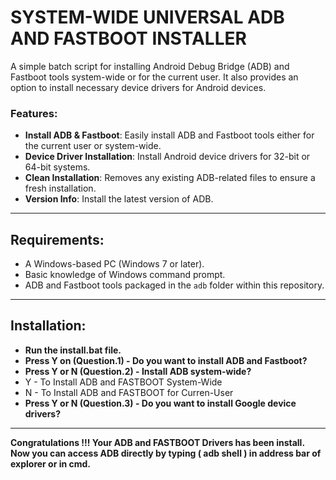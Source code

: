# SYSTEM-WIDE UNIVERSAL ADB AND FASTBOOT INSTALLER

A simple batch script for installing Android Debug Bridge (ADB) and Fastboot tools system-wide or for the current user. It also provides an option to install necessary device drivers for Android devices.

### Features:
- **Install ADB & Fastboot**: Easily install ADB and Fastboot tools either for the current user or system-wide.
- **Device Driver Installation**: Install Android device drivers for 32-bit or 64-bit systems.
- **Clean Installation**: Removes any existing ADB-related files to ensure a fresh installation.
- **Version Info**: Install the latest version of ADB.

---

## Requirements:
- A Windows-based PC (Windows 7 or later).
- Basic knowledge of Windows command prompt.
- ADB and Fastboot tools packaged in the `adb` folder within this repository.

---

## Installation:
- **Run the install.bat file.**
- **Press Y on (Question.1) - Do you want to install ADB and Fastboot?**
- **Press Y or N (Question.2) - Install ADB system-wide?**
- Y - To Install ADB and FASTBOOT System-Wide
- N - To Install ADB and FASTBOOT for Curren-User
- **Press Y or N (Question.3) - Do you want to install Google device drivers?**

---

**Congratulations !!! Your ADB and FASTBOOT Drivers has been install. Now you can access ADB directly by typing ( adb shell ) in address bar of explorer or in cmd.** 
